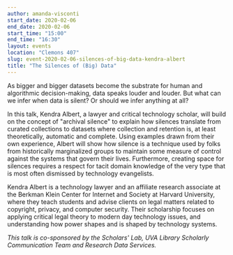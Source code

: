```yaml
---
author: amanda-visconti
start_date: 2020-02-06
end_date: 2020-02-06
start_time: "15:00"
end_time: "16:30"
layout: events
location: "Clemons 407"
slug: event-2020-02-06-silences-of-big-data-kendra-albert
title: "The Silences of (Big) Data"
---
```

As bigger and bigger datasets become the substrate for human and algorithmic decision-making, data speaks louder and louder. But what can we infer when data is silent? Or should we infer anything at all?
        
In this talk, Kendra Albert, a lawyer and critical technology scholar, will build on the concept of "archival silence" to explain how silences translate from curated collections to datasets where collection and retention is, at least theoretically, automatic and complete. Using examples drawn from their own experience, Albert will show how silence is a technique used by folks from historically marginalized groups to maintain some measure of control against the systems that govern their lives. Furthermore, creating space for silences requires a respect for tacit domain knowledge of the very type that is most often dismissed by technology evangelists.

Kendra Albert is a technology lawyer and an affiliate research associate at the Berkman Klein Center for Internet and Society at Harvard University, where they teach students and advise clients on legal matters related to copyright, privacy, and computer security. Their scholarship focuses on applying critical legal theory to modern day technology issues, and understanding how power shapes and is shaped by technology systems.

_This talk is co-sponsored by the Scholars' Lab, UVA Library Scholarly Communication Team and Research Data Services._
